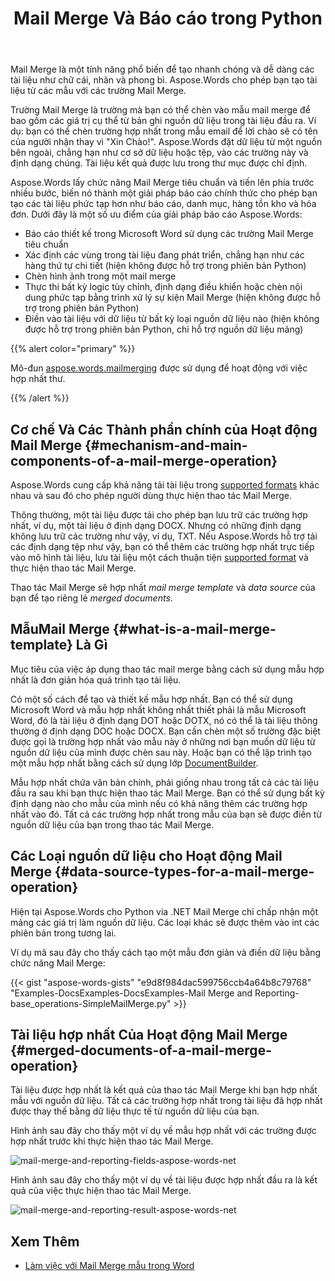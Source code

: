 ﻿---
title: Mail Merge Và Báo cáo trong Python
second_title: Aspose.Words cho Python via .NET
articleTitle: Mail Merge Và Báo cáo
linktitle: Mail Merge Và Báo cáo
type: docs
description: "Mail Merge là một tính năng phổ biến để nhanh chóng tạo tài liệu bằng Python. Aspose.Words đối với Python via .NET có chức năng Mail Merge tiêu chuẩn và tiến lên phía trước nhiều bước, biến nó thành một giải pháp báo cáo chính thức cho phép bạn tạo các tài liệu phức tạp hơn như báo cáo, danh mục, hàng tồn kho và hóa đơn."
keywords: "how to use Mail Merge python"
weight: 30
url: /vi/python-net/mail-merge-and-reporting/
timestamp: 2024-01-27-14-07-04
---

Mail Merge là một tính năng phổ biến để tạo nhanh chóng và dễ dàng các tài liệu như chữ cái, nhãn và phong bì. Aspose.Words cho phép bạn tạo tài liệu từ các mẫu với các trường Mail Merge.

Trường Mail Merge là trường mà bạn có thể chèn vào mẫu mail merge để bao gồm các giá trị cụ thể từ bản ghi nguồn dữ liệu trong tài liệu đầu ra. Ví dụ: bạn có thể chèn trường hợp nhất trong mẫu email để lời chào sẽ có tên của người nhận thay vì "Xin Chào!". Aspose.Words đặt dữ liệu từ một nguồn bên ngoài, chẳng hạn như cơ sở dữ liệu hoặc tệp, vào các trường này và định dạng chúng. Tài liệu kết quả được lưu trong thư mục được chỉ định.

Aspose.Words lấy chức năng Mail Merge tiêu chuẩn và tiến lên phía trước nhiều bước, biến nó thành một giải pháp báo cáo chính thức cho phép bạn tạo các tài liệu phức tạp hơn như báo cáo, danh mục, hàng tồn kho và hóa đơn. Dưới đây là một số ưu điểm của giải pháp báo cáo Aspose.Words:

- Báo cáo thiết kế trong Microsoft Word sử dụng các trường Mail Merge tiêu chuẩn
- Xác định các vùng trong tài liệu đang phát triển, chẳng hạn như các hàng thứ tự chi tiết (hiện không được hỗ trợ trong phiên bản Python)
- Chèn hình ảnh trong một mail merge
- Thực thi bất kỳ logic tùy chỉnh, định dạng điều khiển hoặc chèn nội dung phức tạp bằng trình xử lý sự kiện Mail Merge (hiện không được hỗ trợ trong phiên bản Python)
- Điền vào tài liệu với dữ liệu từ bất kỳ loại nguồn dữ liệu nào (hiện không được hỗ trợ trong phiên bản Python, chỉ hỗ trợ nguồn dữ liệu mảng)

{{% alert color="primary" %}}

Mô-đun [aspose.words.mailmerging](https://reference.aspose.com/words/python-net/aspose.words.mailmerging/) được sử dụng để hoạt động với việc hợp nhất thư.

{{% /alert %}}

## Cơ chế Và Các Thành phần chính của Hoạt động Mail Merge {#mechanism-and-main-components-of-a-mail-merge-operation}

Aspose.Words cung cấp khả năng tải tài liệu trong [supported formats](https://reference.aspose.com/words/python-net/aspose.words/loadformat/) khác nhau và sau đó cho phép người dùng thực hiện thao tác Mail Merge.

Thông thường, một tài liệu được tải cho phép bạn lưu trữ các trường hợp nhất, ví dụ, một tài liệu ở định dạng DOCX. Nhưng có những định dạng không lưu trữ các trường như vậy, ví dụ, TXT. Nếu Aspose.Words hỗ trợ tải các định dạng tệp như vậy, bạn có thể thêm các trường hợp nhất trực tiếp vào mô hình tài liệu, lưu tài liệu một cách thuận tiện [supported format](https://reference.aspose.com/words/python-net/aspose.words/saveformat/) và thực hiện thao tác Mail Merge.

Thao tác Mail Merge sẽ hợp nhất *mail merge template* và *data source* của bạn để tạo riêng lẻ *merged documents*.

## MẫuMail Merge {#what-is-a-mail-merge-template} Là Gì

Mục tiêu của việc áp dụng thao tác mail merge bằng cách sử dụng mẫu hợp nhất là đơn giản hóa quá trình tạo tài liệu.

Có một số cách để tạo và thiết kế mẫu hợp nhất. Bạn có thể sử dụng Microsoft Word và mẫu hợp nhất không nhất thiết phải là mẫu Microsoft Word, đó là tài liệu ở định dạng DOT hoặc DOTX, nó có thể là tài liệu thông thường ở định dạng DOC hoặc DOCX. Bạn cần chèn một số trường đặc biệt được gọi là trường hợp nhất vào mẫu này ở những nơi bạn muốn dữ liệu từ nguồn dữ liệu của mình được chèn sau này. Hoặc bạn có thể lập trình tạo một mẫu hợp nhất bằng cách sử dụng lớp [DocumentBuilder](https://reference.aspose.com/words/python-net/aspose.words/documentbuilder/).

Mẫu hợp nhất chứa văn bản chính, phải giống nhau trong tất cả các tài liệu đầu ra sau khi bạn thực hiện thao tác Mail Merge. Bạn có thể sử dụng bất kỳ định dạng nào cho mẫu của mình nếu có khả năng thêm các trường hợp nhất vào đó. Tất cả các trường hợp nhất trong mẫu của bạn sẽ được điền từ nguồn dữ liệu của bạn trong thao tác Mail Merge.

## Các Loại nguồn dữ liệu cho Hoạt động Mail Merge {#data-source-types-for-a-mail-merge-operation}

Hiện tại Aspose.Words cho Python via .NET Mail Merge chỉ chấp nhận một mảng các giá trị làm nguồn dữ liệu. Các loại khác sẽ được thêm vào int các phiên bản trong tương lai.

Ví dụ mã sau đây cho thấy cách tạo một mẫu đơn giản và điền dữ liệu bằng chức năng Mail Merge:

{{< gist "aspose-words-gists" "e9d8f984dac599756ccb4a64b8c79768" "Examples-DocsExamples-DocsExamples-Mail Merge and Reporting-base_operations-SimpleMailMerge.py" >}}


## Tài liệu hợp nhất Của Hoạt động Mail Merge {#merged-documents-of-a-mail-merge-operation}

Tài liệu được hợp nhất là kết quả của thao tác Mail Merge khi bạn hợp nhất mẫu với nguồn dữ liệu. Tất cả các trường hợp nhất trong tài liệu đã hợp nhất được thay thế bằng dữ liệu thực tế từ nguồn dữ liệu của bạn.

Hình ảnh sau đây cho thấy một ví dụ về mẫu hợp nhất với các trường được hợp nhất trước khi thực hiện thao tác Mail Merge.

![mail-merge-and-reporting-fields-aspose-words-net](mail-merge-and-reporting-1.jpg)

Hình ảnh sau đây cho thấy một ví dụ về tài liệu được hợp nhất đầu ra là kết quả của việc thực hiện thao tác Mail Merge.

![mail-merge-and-reporting-result-aspose-words-net](mail-merge-and-reporting-2.jpg)

## Xem Thêm

- [Làm việc với Mail Merge mẫu trong Word](https://docs.microsoft.com/en-us/power-platform/admin/work-mail-merge-templates)
